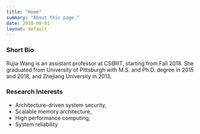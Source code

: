 ```yaml
---
title: "Home"
summary: "About this page."
date: 2018-08-01
layout: default
---
```


<!-- ![Researcher Portrait]({{ "/assets/images/photo.jpg" }}){:height="300px"} -->

### Short Bio
Rujia Wang is an assistant professor at CS@IIT, starting from Fall 2018. She graduated from University of Pittsburgh with M.S. and Ph.D. degree in 2015 and 2018, and Zhejiang University in 2013.

### Research Interests
* Architecture-driven system security,
* Scalable memory architecture,
* High performance computing,
* System reliability​​

